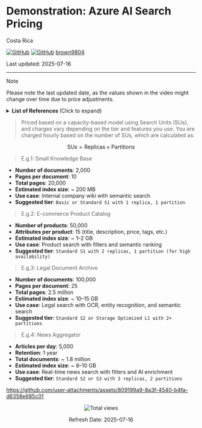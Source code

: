 # Demonstration: Azure AI Search Pricing 

Costa Rica

[![GitHub](https://badgen.net/badge/icon/github?icon=github&label)](https://github.com) 
[![GitHub](https://img.shields.io/badge/--181717?logo=github&logoColor=ffffff)](https://github.com/)
[brown9804](https://github.com/brown9804)

Last updated: 2025-07-16

----------

> [!NOTE]
> Please note the last updated date, as the values shown in the video might change over time due to price adjustments.

<details>
<summary><b>List of References </b> (Click to expand)</summary>

- [Azure Pricing Calculator](https://azure.microsoft.com/en-us/pricing/calculator/)
- [Azure AI Search pricing](https://azure.microsoft.com/en-us/pricing/details/search/?msockid=38ec3806873362243e122ce086486339)

</details>

> Priced based on a capacity-based model using Search Units (SUs), and charges vary depending on the tier and features you use. You are charged hourly based on the number of SUs, which are calculated as:

   $$
   \text{SUs} = \text{Replicas} \times \text{Partitions}
   $$

> E.g.1: Small Knowledge Base

- **Number of documents**: 2,000  
- **Pages per document**: 10  
- **Total pages**: 20,000  
- **Estimated index size**: ~ 200 MB  
- **Use case**: Internal company wiki with semantic search  
- **Suggested tier**: `Basic or Standard S1 with 1 replica, 1 partition`

> E.g.2: E-commerce Product Catalog

- **Number of products**: 50,000  
- **Attributes per product**: 15 (title, description, price, tags, etc.)  
- **Estimated index size**: ~ 1–2 GB  
- **Use case**: Product search with filters and semantic ranking  
- **Suggested tier**: `Standard S1 with 2 replicas, 1 partition (for high availability)`  

> E.g.3: Legal Document Archive

- **Number of documents**: 100,000  
- **Pages per document**: 25  
- **Total pages**: 2.5 million  
- **Estimated index size**: ~ 10–15 GB  
- **Use case**: Legal search with OCR, entity recognition, and semantic search  
- **Suggested tier**: `Standard S2 or Storage Optimized L1 with 2+ partitions`  

> E.g.4: News Aggregator

- **Articles per day**: 5,000  
- **Retention**: 1 year  
- **Total documents**: ~ 1.8 million  
- **Estimated index size**: ~ 8–10 GB  
- **Use case**: Real-time news search with filters and AI enrichment  
- **Suggested tier**: `Standard S2 or S3 with 3 replicas, 2 partitions`

<https://github.com/user-attachments/assets/809199a9-8a3f-4540-b4fa-d6358e685c01>

<!-- START BADGE -->
<div align="center">
  <img src="https://img.shields.io/badge/Total%20views-31-limegreen" alt="Total views">
  <p>Refresh Date: 2025-07-16</p>
</div>
<!-- END BADGE -->
